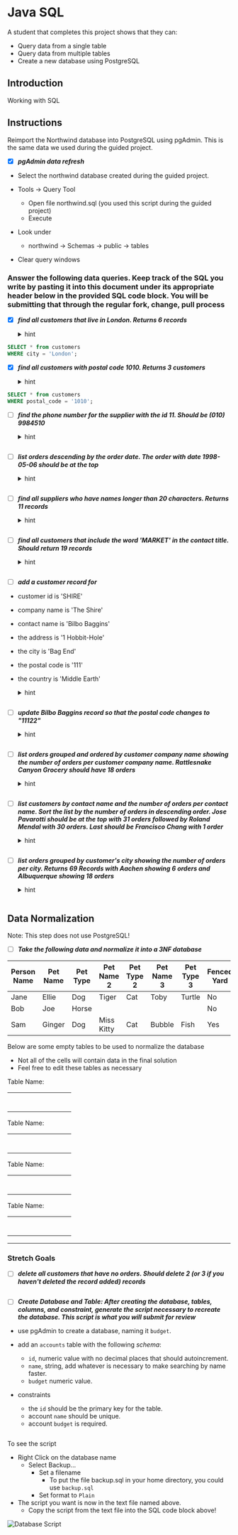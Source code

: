# Java SQL

A student that completes this project shows that they can:

* Query data from a single table
* Query data from multiple tables
* Create a new database using PostgreSQL

## Introduction

Working with SQL

## Instructions

Reimport the Northwind database into PostgreSQL using pgAdmin. This is the same data we used during the guided project.

* [x] ***pgAdmin data refresh***

* Select the northwind database created during the guided project.

* Tools -> Query Tool
  * Open file northwind.sql (you used this script during the guided project)
  * Execute

* Look under
  * northwind -> Schemas -> public -> tables

* Clear query windows

### Answer the following data queries. Keep track of the SQL you write by pasting it into this document under its appropriate header below in the provided SQL code block. You will be submitting that through the regular fork, change, pull process

* [x] ***find all customers that live in London. Returns 6 records***

  <details><summary>hint</summary>

  * This can be done with SELECT and WHERE clauses
  </details>

```SQL
SELECT * from customers
WHERE city = 'London';
```

* [x] ***find all customers with postal code 1010. Returns 3 customers***

  <details><summary>hint</summary>

  * This can be done with SELECT and WHERE clauses
  </details>

```SQL
SELECT * from customers
WHERE postal_code = '1010';
```

* [ ] ***find the phone number for the supplier with the id 11. Should be (010) 9984510***

  <details><summary>hint</summary>

  * This can be done with SELECT and WHERE clauses
  </details>

```SQL

```

* [ ] ***list orders descending by the order date. The order with date 1998-05-06 should be at the top***

  <details><summary>hint</summary>

  * This can be done with SELECT, WHERE, and ORDER BY clauses
  </details>

```SQL

```

* [ ] ***find all suppliers who have names longer than 20 characters. Returns 11 records***

  <details><summary>hint</summary>

  * This can be done with SELECT and WHERE clauses
  * You can use `length(company_name)` to get the length of the name
  </details>

```SQL

```

* [ ] ***find all customers that include the word 'MARKET' in the contact title. Should return 19 records***

  <details><summary>hint</summary>

  * This can be done with SELECT and a WHERE clause using the LIKE keyword
  * Don't forget the wildcard '%' symbols at the beginning and end of your substring to denote it can appear anywhere in the string in question
  * Remember to convert your contact title to all upper case for case insensitive comparing so upper(contact_title)
  </details>

```SQL

```

* [ ] ***add a customer record for***
* customer id is 'SHIRE'
* company name is 'The Shire'
* contact name is 'Bilbo Baggins'
* the address is '1 Hobbit-Hole'
* the city is 'Bag End'
* the postal code is '111'
* the country is 'Middle Earth'
  <details><summary>hint</summary>

  * This can be done with the INSERT INTO clause
  </details>

```SQL

```

* [ ] ***update _Bilbo Baggins_ record so that the postal code changes to _"11122"_***

  <details><summary>hint</summary>

  * This can be done with UPDATE and WHERE clauses
  </details>

```SQL

```

* [ ] ***list orders grouped and ordered by customer company name showing the number of orders per customer company name. _Rattlesnake Canyon Grocery_ should have 18 orders***

  <details><summary>hint</summary>

  * This can be done with SELECT, COUNT, JOIN and GROUP BY clauses. Your count should focus on a field in the Orders table, not the Customer table
  * There is more information about the COUNT clause on [W3 Schools](https://www.w3schools.com/sql/sql_count_avg_sum.asp)
  </details>

```SQL

```

* [ ] ***list customers by contact name and the number of orders per contact name. Sort the list by the number of orders in descending order. _Jose Pavarotti_ should be at the top with 31 orders followed by _Roland Mendal_ with 30 orders. Last should be _Francisco Chang_ with 1 order***

  <details><summary>hint</summary>

  * This can be done by adding an ORDER BY clause to the previous answer and changing the group by field
  </details>

```SQL

```

* [ ] ***list orders grouped by customer's city showing the number of orders per city. Returns 69 Records with _Aachen_ showing 6 orders and _Albuquerque_ showing 18 orders***

  <details><summary>hint</summary>

  * This is very similar to the previous two queries, however, it focuses on the City rather than the Customer Names
  </details>

```SQL

```

## Data Normalization

Note: This step does not use PostgreSQL!

* [ ] ***Take the following data and normalize it into a 3NF database***

| Person Name | Pet Name | Pet Type | Pet Name 2 | Pet Type 2 | Pet Name 3 | Pet Type 3 | Fenced Yard | City Dweller |
|-------------|----------|----------|------------|------------|------------|------------|-------------|--------------|
| Jane        | Ellie    | Dog      | Tiger      | Cat        | Toby       | Turtle     | No          | Yes          |
| Bob         | Joe      | Horse    |            |            |            |            | No          | No           |
| Sam         | Ginger   | Dog      | Miss Kitty | Cat        | Bubble     | Fish       | Yes         | No           |

Below are some empty tables to be used to normalize the database

* Not all of the cells will contain data in the final solution
* Feel free to edit these tables as necessary

Table Name:

|            |            |            |            |            |            |            |            |            |
|------------|------------|------------|------------|------------|------------|------------|------------|------------|
|            |            |            |            |            |            |            |            |            |
|            |            |            |            |            |            |            |            |            |
|            |            |            |            |            |            |            |            |            |
|            |            |            |            |            |            |            |            |            |
|            |            |            |            |            |            |            |            |            |
|            |            |            |            |            |            |            |            |            |
|            |            |            |            |            |            |            |            |            |

Table Name:

|            |            |            |            |            |            |            |            |            |
|------------|------------|------------|------------|------------|------------|------------|------------|------------|
|            |            |            |            |            |            |            |            |            |
|            |            |            |            |            |            |            |            |            |
|            |            |            |            |            |            |            |            |            |
|            |            |            |            |            |            |            |            |            |
|            |            |            |            |            |            |            |            |            |
|            |            |            |            |            |            |            |            |            |
|            |            |            |            |            |            |            |            |            |

Table Name:

|            |            |            |            |            |            |            |            |            |
|------------|------------|------------|------------|------------|------------|------------|------------|------------|
|            |            |            |            |            |            |            |            |            |
|            |            |            |            |            |            |            |            |            |
|            |            |            |            |            |            |            |            |            |
|            |            |            |            |            |            |            |            |            |
|            |            |            |            |            |            |            |            |            |
|            |            |            |            |            |            |            |            |            |
|            |            |            |            |            |            |            |            |            |

Table Name:

|            |            |            |            |            |            |            |            |            |
|------------|------------|------------|------------|------------|------------|------------|------------|------------|
|            |            |            |            |            |            |            |            |            |
|            |            |            |            |            |            |            |            |            |
|            |            |            |            |            |            |            |            |            |
|            |            |            |            |            |            |            |            |            |
|            |            |            |            |            |            |            |            |            |
|            |            |            |            |            |            |            |            |            |
|            |            |            |            |            |            |            |            |            |

---

### Stretch Goals

* [ ] ***delete all customers that have no orders. Should delete 2 (or 3 if you haven't deleted the record added) records***

```SQL

```

* [ ] ***Create Database and Table: After creating the database, tables, columns, and constraint, generate the script necessary to recreate the database. This script is what you will submit for review***

* use pgAdmin to create a database, naming it `budget`.
* add an `accounts` table with the following _schema_:

  * `id`, numeric value with no decimal places that should autoincrement.
  * `name`, string, add whatever is necessary to make searching by name faster.
  * `budget` numeric value.

* constraints
  * the `id` should be the primary key for the table.
  * account `name` should be unique.
  * account `budget` is required.

```SQL

```

To see the script

* Right Click on the database name
  * Select Backup...
    * Set a filename
      * To put the file backup.sql in your home directory, you could use `backup.sql`
    * Set format to `Plain`
* The script you want is now in the text file named above.
  * Copy the script from the text file into the SQL code block above!

![Database Script](assets/jx-12-m3-script.gif)
